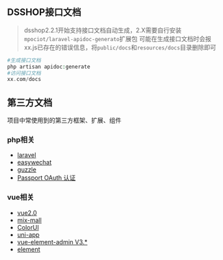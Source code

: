 ## DSSHOP接口文档
> dsshop2.2.1开始支持接口文档自动生成，2.X需要自行安装`mpociot/laravel-apidoc-generato`扩展包
> 可能在生成接口文档时会报xx.js已存在的错误信息，将`public/docs`和`resources/docs`目录删除即可
```php
#生成接口文档
php artisan apidoc:generate
#访问接口文档
xx.com/docs
```
## 第三方文档
项目中常使用到的第三方框架、扩展、组件
### php相关
- [laravel](https://learnku.com/docs/laravel/7.x "laravel")
- [easywechat](https://www.easywechat.com/docs/4.1/mini-program/app_code "easywechat微信公众号")
- [guzzle](https://guzzle-cn.readthedocs.io/zh_CN/latest/index.html "guzzle")
- [Passport OAuth 认证](https://learnku.com/docs/laravel/7.x/passport/7515 "Passport OAuth 认证")
### vue相关
- [vue2.0](https://cn.vuejs.org/v2/guide/ "vue")
- [mix-mall](https://ext.dcloud.net.cn/plugin?id=200 "mix-mall")
- [ColorUI](https://github.com/weilanwl/ColorUI "ColorUI")
- [uni-app](https://uniapp.dcloud.io/README "uni-app")
- [vue-element-admin V3.*](https://github.com/PanJiaChen/vue-element-admin/blob/tag/3.11.0/README.zh-CN.md "vue-element-admin")
- [element](https://element.eleme.cn/ "element")
